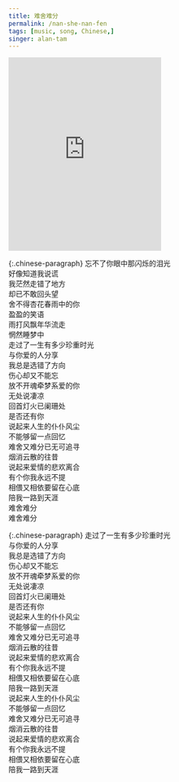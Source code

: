 ```yaml
---
title: 难舍难分
permalink: /nan-she-nan-fen
tags: [music, song, Chinese,]
singer: alan-tam
---
```


<iframe src="https://open.spotify.com/embed/track/7FRz03IeTJYOunJbyL6G11" width="300" height="380" frameborder="0" allowtransparency="true" allow="encrypted-media"></iframe>

{:.chinese-paragraph}
忘不了你眼中那闪烁的泪光  
好像知道我说谎  
我茫然走错了地方  
却已不敢回头望  
舍不得杏花春雨中的你  
盈盈的笑语  
雨打风飘年华流走  
惘然睡梦中  
走过了一生有多少珍重时光  
与你爱的人分享  
我总是选错了方向  
伤心却又不能忘  
放不开魂牵梦系爱的你  
无处说凄凉  
回首灯火已阑珊处  
是否还有你  
说起来人生的仆仆风尘  
不能够留一点回忆  
难舍又难分已无可追寻  
烟消云散的往昔  
说起来爱情的悲欢离合  
有个你我永远不提  
相偎又相依要留在心底  
陪我一路到天涯  
难舍难分  
难舍难分

{:.chinese-paragraph}
走过了一生有多少珍重时光  
与你爱的人分享  
我总是选错了方向  
伤心却又不能忘  
放不开魂牵梦系爱的你  
无处说凄凉  
回首灯火已阑珊处  
是否还有你  
说起来人生的仆仆风尘  
不能够留一点回忆  
难舍又难分已无可追寻  
烟消云散的往昔  
说起来爱情的悲欢离合  
有个你我永远不提  
相偎又相依要留在心底  
陪我一路到天涯  
说起来人生的仆仆风尘  
不能够留一点回忆  
难舍又难分已无可追寻  
烟消云散的往昔  
说起来爱情的悲欢离合  
有个你我永远不提  
相偎又相依要留在心底  
陪我一路到天涯